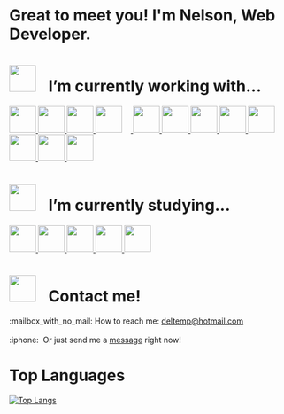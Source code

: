 # Great to meet you! I'm Nelson, Web Developer.

<h1><img width="48" height="48" src="https://psicoplus.com.br/images/repo/svg/terminal.svg" style="margin: 0 1rem -1rem 0;" /> I’m currently working with...</h1>
<a href="https://dev.mysql.com/doc/">
  <img width="48" height="48" src="https://cdn.jsdelivr.net/gh/devicons/devicon/icons/mysql/mysql-original.svg" />
</a>
<a href="https://laravel.com/docs/10.x">
  <img width="48" height="48" src="https://cdn.jsdelivr.net/gh/devicons/devicon/icons/laravel/laravel-plain.svg" />
</a>
<a href="https://nodejs.org/en/docs">
  <img width="48" height="48" src="https://cdn.jsdelivr.net/gh/devicons/devicon/icons/nodejs/nodejs-original.svg" />
</a>
<a href="https://github.com/deltemp/">
  <img width="48" height="48" src="https://psicoplus.com.br/images/repo/svg/arrow-right.svg" style="margin-right: 1rem;" />
</a>
<a href="https://laravel-livewire.com/docs/">
  <img width="48" height="48" src="https://psicoplus.com.br/images/repo/svg/logo-livewire.svg" />
</a>
<a href="https://vuejs.org/guide/introduction.html">
  <img width="48" height="48" src="https://cdn.jsdelivr.net/gh/devicons/devicon/icons/vuejs/vuejs-original.svg" />
</a>
<a href="https://angular.io/docs">
  <img width="48" height="48" src="https://cdn.jsdelivr.net/gh/devicons/devicon/icons/angularjs/angularjs-original.svg" />
</a>
<a href="https://api.jquery.com/">
  <img width="48" height="48" src="https://cdn.jsdelivr.net/gh/devicons/devicon/icons/jquery/jquery-original.svg" />
</a>
<a href="https://github.com/deltemp/">
  <img width="48" height="48" src="https://psicoplus.com.br/images/repo/svg/arrow-right.svg" style="margin-right: 1rem;" />
<a href="https://www.figma.com">
  <img width="48" height="48" src="https://cdn.jsdelivr.net/gh/devicons/devicon/icons/figma/figma-original.svg" />
</a>
<a href="https://sass-lang.com/documentation/">
  <img width="48" height="48" src="https://cdn.jsdelivr.net/gh/devicons/devicon/icons/sass/sass-original.svg" />
</a>
<a href="https://getbootstrap.com/docs/5.3/getting-started/introduction/">
  <img width="48" height="48" src="https://cdn.jsdelivr.net/gh/devicons/devicon/icons/bootstrap/bootstrap-original.svg" />
</a>
<h1><img width="48" height="48" src="https://psicoplus.com.br/images/repo/svg/study-certificate.svg" style="margin: 0 1rem -1rem 0;" /> I’m currently studying...</h1>
<a href="https://docs.python.org/3/">
  <img width="48" height="48" src="https://cdn.jsdelivr.net/gh/devicons/devicon/icons/python/python-original.svg" />
</a>
<a href="https://nextjs.org/docs">
  <img width="48" height="48" src="https://cdn.jsdelivr.net/gh/devicons/devicon/icons/nextjs/nextjs-original.svg" />
</a>
<a href="https://nodejs.org/en/docs">
  <img width="48" height="48" src="https://cdn.jsdelivr.net/gh/devicons/devicon/icons/nodejs/nodejs-original.svg" />
</a>
<a href="https://elixir-lang.org/docs.html">
  <img width="48" height="48" src="https://cdn.jsdelivr.net/gh/devicons/devicon/icons/elixir/elixir-original.svg" />
</a>
<a href="https://www.mongodb.com/docs/">
  <img width="48" height="48" src="https://cdn.jsdelivr.net/gh/devicons/devicon/icons/mongodb/mongodb-original.svg" />
</a>
<h1><img width="48" height="48" src="https://psicoplus.com.br/images/repo/svg/at.svg" style="margin: 0 1rem -1rem 0;" /> Contact me!</h1>
:mailbox_with_no_mail: How to reach me: <a href="mailto:deltemp@hotmail.com">deltemp@hotmail.com</a>
<br />
<br />
:iphone:&nbsp;&nbsp;Or just send me a <a href="https://wa.me/5514998651969?text=Hi%21%20I%27ve%20found%20you%20on%20GitHub%21">message</a> right now!
<br />
  
# Top Languages
[![Top Langs](https://github-readme-stats.vercel.app/api/top-langs/?username=deltemp&layout=compact&langs_count=10)](https://github.com/anuraghazra/github-readme-stats)
